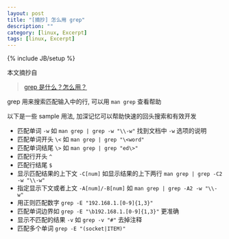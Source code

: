 ```yaml
---
layout: post
title: "[摘抄] 怎么用 grep"
description: ""
category: [linux, Excerpt]
tags: [linux, Excerpt]
---
```

{% include JB/setup %}

本文摘抄自

> [grep 是什么？怎么用？](http://mp.weixin.qq.com/s?__biz=MzAxODI5ODMwOA==&mid=205263092&idx=1&sn=010770255305b9ca7927011626038da9&key=8ea74966bf01cfb631eeb005f985c34abe2ddb3f1387dcebcfc79b9833a422e62234892375eac9b9e7d411b9dd6cd238&ascene=0&uin=MjQwMjI0ODcyMA%3D%3D&devicetype=iMac+MacBookPro11%2C1+OSX+OSX+10.10.2+build(14C1510)&version=11020012&pass_ticket=3Y7tcdLU4jhvDpSWjwTWoxok2PMUXJp4zqdUiKOhjotZbTQarJGs53dZrQeB%2Bopf)

grep 用来搜索匹配输入中的行, 可以用 `man grep` 查看帮助

以下是一些 sample 用法, 加深记忆可以帮助快速的回头搜索和有效开发

- 匹配单词 `-w` 如 `man grep | grep -w "\\-w"` 找到文档中 `-w` 选项的说明
- 匹配单词开头 `\<` 如 `man grep | grep "\<word"`
- 匹配单词结尾 `\>` 如 `man grep | grep "ed\>"`
- 匹配行开头 `^`
- 匹配行结尾 `$`
- 显示匹配结果的上下文 `-C[num]` 如显示结果的上下两行  `man grep | grep -C2 -w "\\-w"`
- 指定显示下文或者上文 `-A[num]/-B[num]` 如 `man grep | grep -A2 -w "\\-w"`
- 用正则匹配数字 `grep -E "192.168.1.[0-9]{1,3}"`
- 匹配单词边界如 `grep -E "\b192.168.1.[0-9]{1,3}"` 更准确
- 显示不匹配的结果 `-v` 如 `grep -v "#"` 去掉注释
- 匹配多个单词 `grep -E "(socket|ITEM)"`
